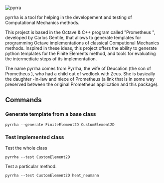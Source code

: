 ![pyrra](https://gitlab.com/dsklar/pyrrha/uploads/f6f763a9ce81995256a6de4809e898e2/image__24_.png)

pyrrha is a tool for helping in the developement and testing of
 Computational Mechanics methods.

This project is based in the Octave & C++ program called "Prometheus
", developed by Carlos Gentile, that allows to generate templates for
 programming Octave implementations of classical Computional Mechanics
  methods. Inspired in these ideas, this project offers the ability to
   generate python templates for the Finite Elements method, and tools for
    evaluating the intermediate steps of its implementation.

The name pyrrha comes from Pyrrha, the wife of Deucalion (the son of Prometheus
), who had a child out of wedlock with Zeus. She is basically the daughter
-in-law and niece of Prometheus (a link that is in some way preserved between
 the original Prometheus application and this package).

## Commands

### Generate template from a base class

```
pyrrha --generate FiniteElement2D CustomElement2D
```

### Test implemented class

Test the whole class
```
pyrrha --test CustomElement2D
```

Test a particular method.
```
pyrrha --test CustomElement2D heat_neumann
```
